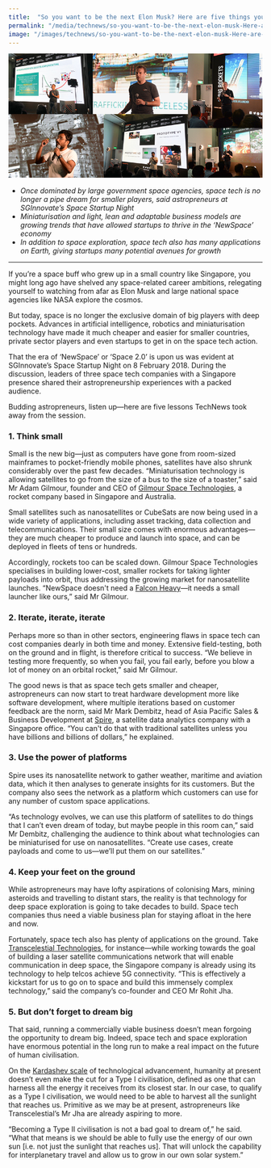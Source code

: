 ```yaml
---
title:  "So you want to be the next Elon Musk? Here are five things you should know"
permalink: "/media/technews/so-you-want-to-be-the-next-elon-musk-Here-are-five-things-you-should-know"
image: "/images/technews/so-you-want-to-be-the-next-elon-musk-Here-are-five-things-you-should-know-part-1.png"
---
```


![So you want to be the next Elon Musk? Here are five things you should know](/images/technews/so-you-want-to-be-the-next-elon-musk-Here-are-five-things-you-should-know-part-1.png)


* *Once dominated by large government space agencies, space tech is no longer a pipe dream for smaller players, said astropreneurs at SGInnovate’s Space Startup Night*
* *Miniaturisation and light, lean and adaptable business models are growing trends that have allowed startups to thrive in the ‘NewSpace’ economy*
* *In addition to space exploration, space tech also has many applications on Earth, giving startups many potential avenues for growth*
 
--- 
 
If you’re a space buff who grew up in a small country like Singapore, you might long ago have shelved any space-related career ambitions, relegating yourself to watching from afar as Elon Musk and large national space agencies like NASA explore the cosmos. 

But today, space is no longer the exclusive domain of big players with deep pockets. Advances in artificial intelligence, robotics and miniaturisation technology have made it much cheaper and easier for smaller countries, private sector players and even startups to get in on the space tech action. 

That the era of ‘NewSpace’ or ‘Space 2.0’ is upon us was evident at SGInnovate’s Space Startup Night on 8 February 2018. During the discussion, leaders of three space tech companies with a Singapore presence shared their astropreneurship experiences with a packed audience.

Budding astropreneurs, listen up—here are five lessons TechNews took away from the session.  

### **1. Think small**
Small is the new big—just as computers have gone from room-sized mainframes to pocket-friendly mobile phones, satellites have also shrunk considerably over the past few decades. “Miniaturisation technology is allowing satellites to go from the size of a bus to the size of a toaster,” said Mr Adam Gilmour, founder and CEO of [Gilmour Space Technologies](https://www.gspacetech.com/), a rocket company based in Singapore and Australia.

Small satellites such as nanosatellites or CubeSats are now being used in a wide variety of applications, including asset tracking, data collection and telecommunications. Their small size comes with enormous advantages—they are much cheaper to produce and launch into space, and can be deployed in fleets of tens or hundreds.

Accordingly, rockets too can be scaled down. Gilmour Space Technologies specialises in building lower-cost, smaller rockets for taking lighter payloads into orbit, thus addressing the growing market for nanosatellite launches. “NewSpace doesn't need a [Falcon Heavy](https://www.nytimes.com/2018/02/06/science/falcon-heavy-spacex-launch.html)—it needs a small launcher like ours,” said Mr Gilmour.   

### **2. Iterate, iterate, iterate**
Perhaps more so than in other sectors, engineering flaws in space tech can cost companies dearly in both time and money. Extensive field-testing, both on the ground and in flight, is therefore critical to success. “We believe in testing more frequently, so when you fail, you fail early, before you blow a lot of money on an orbital rocket,” said Mr Gilmour.

The good news is that as space tech gets smaller and cheaper, astropreneurs can now start to treat hardware development more like software development, where multiple iterations based on customer feedback are the norm, said Mr Mark Dembitz, head of Asia Pacific Sales & Business Development at [Spire](https://spire.com/), a satellite data analytics company with a Singapore office. “You can't do that with traditional satellites unless you have billions and billions of dollars,” he explained.

### **3. Use the power of platforms**
Spire uses its nanosatellite network to gather weather, maritime and aviation data, which it then analyses to generate insights for its customers. But the company also sees the network as a platform which customers can use for any number of custom space applications.

“As technology evolves, we can use this platform of satellites to do things that I can’t even dream of today, but maybe people in this room can,” said Mr Dembitz, challenging the audience to think about what technologies can be miniaturised for use on nanosatellites. “Create use cases, create payloads and come to us—we’ll put them on our satellites.”

### **4. Keep your feet on the ground**
While astropreneurs may have lofty aspirations of colonising Mars, mining asteroids and travelling to distant stars, the reality is that technology for deep space exploration is going to take decades to build. Space tech companies thus need a viable business plan for staying afloat in the here and now. 

Fortunately, space tech also has plenty of applications on the ground. Take [Transcelestial Technologies](http://transcelestial.com/), for instance—while working towards the goal of building a laser satellite communications network that will enable communication in deep space, the Singapore company is already using its technology to help telcos achieve 5G connectivity. “This is effectively a kickstart for us to go on to space and build this immensely complex technology,” said the company’s co-founder and CEO Mr Rohit Jha.  

### **5. But don’t forget to dream big**
That said, running a commercially viable business doesn’t mean forgoing the opportunity to dream big. Indeed, space tech and space exploration have enormous potential in the long run to make a real impact on the future of human civilisation. 

On the [Kardashev scale](https://futurism.com/the-kardashev-scale-type-i-ii-iii-iv-v-civilization/) of technological advancement, humanity at present doesn’t even make the cut for a Type I civilisation, defined as one that can harness all the energy it receives from its closest star. In our case, to qualify as a Type I civilisation, we would need to be able to harvest all the sunlight that reaches us. Primitive as we may be at present, astropreneurs like Transcelestial’s Mr Jha are already aspiring to more. 

“Becoming a Type II civilisation is not a bad goal to dream of,” he said. “What that means is we should be able to fully use the energy of our own sun [i.e. not just the sunlight that reaches us]. That will unlock the capability for interplanetary travel and allow us to grow in our own solar system.”
